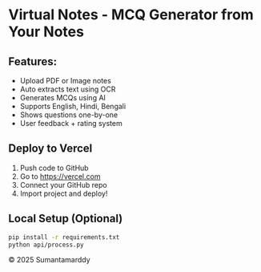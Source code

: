 
# Virtual Notes - MCQ Generator from Your Notes

## Features:
- Upload PDF or Image notes
- Auto extracts text using OCR
- Generates MCQs using AI
- Supports English, Hindi, Bengali
- Shows questions one-by-one
- User feedback + rating system

## Deploy to Vercel
1. Push code to GitHub
2. Go to https://vercel.com
3. Connect your GitHub repo
4. Import project and deploy!

## Local Setup (Optional)
```bash
pip install -r requirements.txt
python api/process.py
```

© 2025 Sumantamarddy
